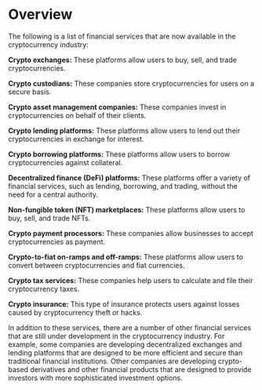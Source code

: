 # Overview

The following is a list of financial services that are now available in the cryptocurrency industry:

**Crypto exchanges:** These platforms allow users to buy, sell, and trade cryptocurrencies.  

**Crypto custodians:** These companies store cryptocurrencies for users on a secure basis.  

**Crypto asset management companies:** These companies invest in cryptocurrencies on behalf of their clients.  

**Crypto lending platforms:** These platforms allow users to lend out their cryptocurrencies in exchange for interest.  

**Crypto borrowing platforms:** These platforms allow users to borrow cryptocurrencies against collateral.  

**Decentralized finance (DeFi) platforms:** These platforms offer a variety of financial services, such as lending, borrowing, and trading, without the need for a central authority.  

**Non-fungible token (NFT) marketplaces:** These platforms allow users to buy, sell, and trade NFTs.  

**Crypto payment processors:** These companies allow businesses to accept cryptocurrencies as payment.  

**Crypto-to-fiat on-ramps and off-ramps:** These platforms allow users to convert between cryptocurrencies and fiat currencies.  

**Crypto tax services:** These companies help users to calculate and file their cryptocurrency taxes.  

**Crypto insurance:** This type of insurance protects users against losses caused by cryptocurrency theft or hacks.  

In addition to these services, there are a number of other financial services that are still under development in the cryptocurrency industry. For example, some companies are developing decentralized exchanges and lending platforms that are designed to be more efficient and secure than traditional financial institutions. Other companies are developing crypto-based derivatives and other financial products that are designed to provide investors with more sophisticated investment options. 